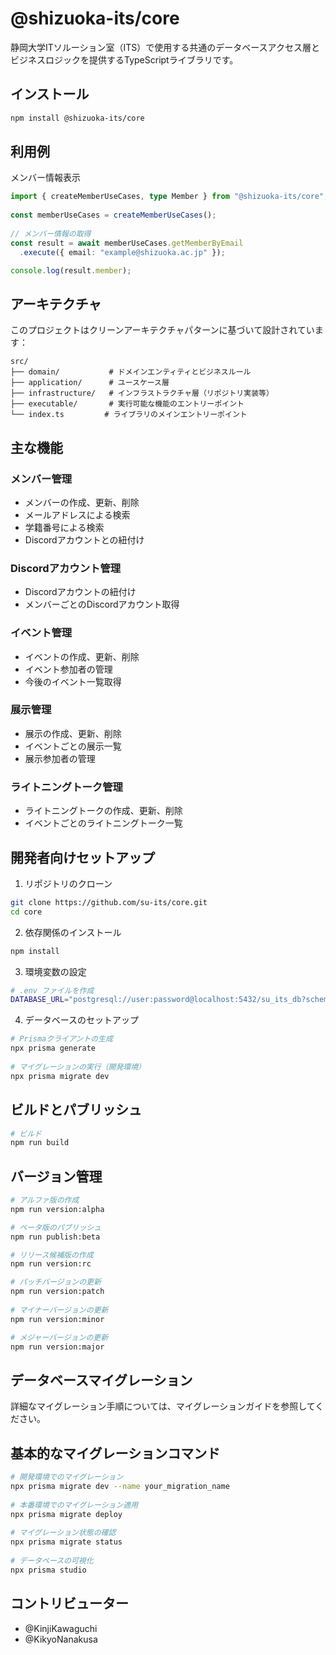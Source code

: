 # @shizuoka-its/core
静岡大学ITソルーション室（ITS）で使用する共通のデータベースアクセス層とビジネスロジックを提供するTypeScriptライブラリです。

## インストール
```bash
npm install @shizuoka-its/core
```

## 利用例
メンバー情報表示
```ts
import { createMemberUseCases, type Member } from "@shizuoka-its/core";  
  
const memberUseCases = createMemberUseCases();  
  
// メンバー情報の取得  
const result = await memberUseCases.getMemberByEmail  
  .execute({ email: "example@shizuoka.ac.jp" });

console.log(result.member);
```

## アーキテクチャ
このプロジェクトはクリーンアーキテクチャパターンに基づいて設計されています：

```
src/  
├── domain/           # ドメインエンティティとビジネスルール  
├── application/      # ユースケース層  
├── infrastructure/   # インフラストラクチャ層（リポジトリ実装等）  
├── executable/       # 実行可能な機能のエントリーポイント  
└── index.ts         # ライブラリのメインエントリーポイント  
```

## 主な機能

### メンバー管理
- メンバーの作成、更新、削除
- メールアドレスによる検索
- 学籍番号による検索
- Discordアカウントとの紐付け

### Discordアカウント管理
- Discordアカウントの紐付け
- メンバーごとのDiscordアカウント取得

### イベント管理
- イベントの作成、更新、削除
- イベント参加者の管理
- 今後のイベント一覧取得

### 展示管理
- 展示の作成、更新、削除
- イベントごとの展示一覧
- 展示参加者の管理

### ライトニングトーク管理
- ライトニングトークの作成、更新、削除
- イベントごとのライトニングトーク一覧

## 開発者向けセットアップ
1. リポジトリのクローン
```bash
git clone https://github.com/su-its/core.git  
cd core
```
2. 依存関係のインストール
```bash
npm install
```

3. 環境変数の設定
```bash
# .env ファイルを作成  
DATABASE_URL="postgresql://user:password@localhost:5432/su_its_db?schema=public"
```
4. データベースのセットアップ
```bash
# Prismaクライアントの生成  
npx prisma generate  
  
# マイグレーションの実行（開発環境）  
npx prisma migrate dev
```

## ビルドとパブリッシュ
```bash
# ビルド
npm run build
```

## バージョン管理
```bash
# アルファ版の作成  
npm run version:alpha

# ベータ版のパブリッシュ  
npm run publish:beta

# リリース候補版の作成  
npm run version:rc

# パッチバージョンの更新  
npm run version:patch  
  
# マイナーバージョンの更新  
npm run version:minor  

# メジャーバージョンの更新  
npm run version:major  
```

## データベースマイグレーション
詳細なマイグレーション手順については、マイグレーションガイドを参照してください。

## 基本的なマイグレーションコマンド
```bash
# 開発環境でのマイグレーション  
npx prisma migrate dev --name your_migration_name  
  
# 本番環境でのマイグレーション適用  
npx prisma migrate deploy  
  
# マイグレーション状態の確認  
npx prisma migrate status  
  
# データベースの可視化  
npx prisma studio
```

## コントリビューター
- @KinjiKawaguchi
- @KikyoNanakusa
